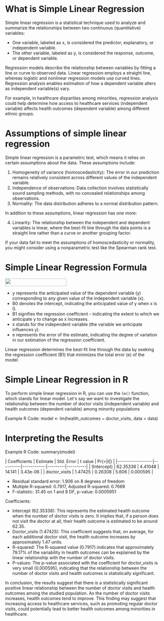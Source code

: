 # What is Simple Linear Regression

Simple linear regression is a statistical technique used to analyze and summarize the relationships between two continuous (quantitative) variables:

* One variable, labeled as x, is considered the predictor, explanatory, or independent variable.
* The other variable, labeled as y, is considered the response, outcome, or dependent variable.

Regression models describe the relationship between variables by fitting a line or curve to observed data. Linear regression employs a straight line, whereas logistic and nonlinear regression models use curved lines. Regression analysis enables estimation of how a dependent variable alters as independent variable(s) vary.

For example, in healthcare disparities among minorities, regression analysis could help determine how access to healthcare services (independent variable) affects health outcomes (dependent variable) among different ethnic groups.

# Assumptions of simple linear regression
Simple linear regression is a parametric test, which means it relies on certain assumptions about the data. These assumptions include:

1. Homogeneity of variance (homoscedasticity): The error in our prediction remains relatively consistent across different values of the independent variable.
2. Independence of observations: Data collection involves statistically sound sampling methods, with no concealed relationships among observations.
3. Normality: The data distribution adheres to a normal distribution pattern.

In addition to these assumptions, linear regression has one more:

4. Linearity: The relationship between the independent and dependent variables is linear, where the best-fit line through the data points is a straight line rather than a curve or another grouping factor.

If your data fail to meet the assumptions of homoscedasticity or normality, you might consider using a nonparametric test like the Spearman rank test.

# Simple Linear Regression Formula
<img src="https://www.scribbr.com/wp-content/ql-cache/quicklatex.com-24c2acc90e12e44ba70f7cae7508ae7e_l3.png" width="200" height="25">

* y represents the anticipated value of the dependent variable (y) corresponding to any given value of the independent variable (x).
* B0 denotes the intercept, indicating the anticipated value of y when x is 0.
* B1 signifies the regression coefficient – indicating the extent to which we anticipate y to change as x increases.
* x stands for the independent variable (the variable we anticipate influences y).
* e represents the error of the estimate, indicating the degree of variation in our estimation of the regression coefficient.
  
Linear regression determines the best-fit line through the data by seeking the regression coefficient (B1) that minimizes the total error (e) of the model.

# Simple Linear Regression in R

To perform simple linear regression in R, you can use the `lm()` function, which stands for linear model. Let's say we want to investigate the relationship between the number of doctor visits (independent variable) and health outcomes (dependent variable) among minority populations

Example R Code: model <- lm(health_outcomes ~ doctor_visits, data = data)

# Interpreting the Results
Example R Code: summary(model)


| Coefficients     | Estimate | Std. Error | t value | Pr(>|t|) |
|------------------|----------|------------|---------|----------|
| (Intercept)      | 62.35338 | 4.41048    | 14.141  | 3.43e-06 |
| doctor_visits    | 1.47425  | 0.26308    | 5.606   | 0.000595 |

- Residual standard error: 1.906 on 8 degrees of freedom
- Multiple R-squared: 0.7917, Adjusted R-squared: 0.7669
- F-statistic: 31.45 on 1 and 8 DF, p-value: 0.0005951

Coefficients:

* Intercept (62.35338): This represents the estimated health outcome when the number of doctor visits is zero. It implies that, if a person does not visit the doctor at all, their health outcome is estimated to be around 62.35.
* Doctor_visits (1.47425): This coefficient suggests that, on average, for each additional doctor visit, the health outcome increases by approximately 1.47 units.
* R-squared: The R-squared value (0.7917) indicates that approximately 79.17% of the variability in health outcomes can be explained by the linear relationship with the number of doctor visits.
* P-values: The p-value associated with the coefficient for doctor_visits is very small (0.000595), indicating that the relationship between the number of doctor visits and health outcomes is statistically significant.

In conclusion, the results suggest that there is a statistically significant positive linear relationship between the number of doctor visits and health outcomes among the studied population. As the number of doctor visits increases, health outcomes tend to improve. This finding may suggest that increasing access to healthcare services, such as promoting regular doctor visits, could potentially lead to better health outcomes among minorities in healthcare.
